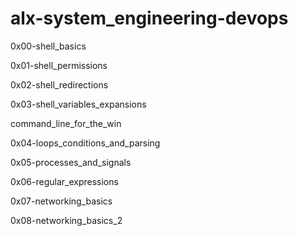 # alx-system_engineering-devops
0x00-shell_basics

0x01-shell_permissions

0x02-shell_redirections

0x03-shell_variables_expansions

command_line_for_the_win

0x04-loops_conditions_and_parsing

0x05-processes_and_signals

0x06-regular_expressions

0x07-networking_basics

0x08-networking_basics_2
